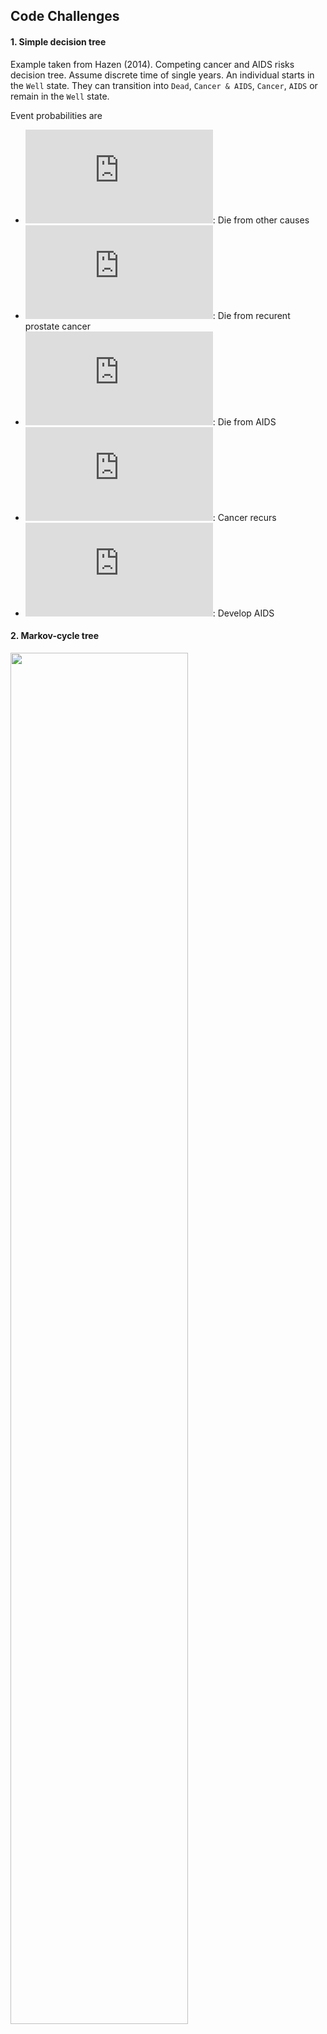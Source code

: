 
<!-- README.md is generated from README.Rmd. Please edit that file -->

## Code Challenges

#### 1\. Simple decision tree

Example taken from Hazen (2014). Competing cancer and AIDS risks
decision tree. Assume discrete time of single years. An individual
starts in the `Well` state. They can transition into `Dead`, `Cancer &
AIDS`, `Cancer`, `AIDS` or remain in the `Well` state.

Event probabilities are

  - ![\\delta\_0 = 1.182
    \\times 10^{-3}](https://latex.codecogs.com/png.latex?%5Cdelta_0%20%3D%201.182%20%5Ctimes%2010%5E%7B-3%7D
    "\\delta_0 = 1.182 \\times 10^{-3}"): Die from other causes
  - ![\\delta\_c
    = 0.025](https://latex.codecogs.com/png.latex?%5Cdelta_c%20%3D%200.025
    "\\delta_c = 0.025"): Die from recurent prostate cancer
  - ![\\delta\_a
    = 0.080](https://latex.codecogs.com/png.latex?%5Cdelta_a%20%3D%200.080
    "\\delta_a = 0.080"): Die from AIDS
  - ![\\beta\_c
    = 0.0027](https://latex.codecogs.com/png.latex?%5Cbeta_c%20%3D%200.0027
    "\\beta_c = 0.0027"): Cancer recurs
  - ![\\beta\_a
    = 0.0083](https://latex.codecogs.com/png.latex?%5Cbeta_a%20%3D%200.0083
    "\\beta_a = 0.0083"): Develop AIDS

#### 2\. Markov-cycle tree

<img src="figs/markov_cycle_tree.png" width="75%" />

#### 3\. Discrete-time Markov model

<img src="man/figures/README-unnamed-chunk-2-1.png" width="75%" />

##### Calculate mean QALYs

Calculate cumulative proportion of patient cycles in each state and take
product with health utilities for each respectively.

Define the state utilities
![R(\\cdot)](https://latex.codecogs.com/png.latex?R%28%5Ccdot%29
"R(\\cdot)"):

  - `Well`: 1.0
  - `Cancer`: 0.60
  - `AIDS`: 0.50
  - `Cancer & AIDS`: 0.30
  - `Dead`: 0

#### 4\. One-cycle Markov-cycle tree

We can rearrange the Markov-cycle tree to closer resemble to Markov
model by collapsing the branches into a single cycle and simply
combining the probabilities.

<img src="figs/onecycle_markovcycletree.png" width="65%" />

#### 6\. Roll back Markov-cycle tree

We can calculate the mean QALYs using the markov-cycle tree
representation without calculating the cumulative proportion of time of
patient cycles in each health state. This is done by rolling back using
the recursive equation ([value
iteration](https://en.wikipedia.org/wiki/Markov_decision_process#Value_iteration)):

  
![
V\_n(i) = R(i) + \\sum\_j p\_{ij} V\_{n-1}(j)
](https://latex.codecogs.com/png.latex?%0AV_n%28i%29%20%3D%20R%28i%29%20%2B%20%5Csum_j%20p_%7Bij%7D%20V_%7Bn-1%7D%28j%29%0A
"
V_n(i) = R(i) + \\sum_j p_{ij} V_{n-1}(j)
")  

#### 5\. Roll back stochastic tree

So far we have only considered discrete time. The Markov-cycle tree
representation can be extended to continuous time as a *stochastic
tree*. Probabilities are now replaced by rates. This change is
represented by zigzag lines in the diagrams. This is clearly a more
compact representation.

We can calculate mean QALY in an analogous way to the discrete-time case
by rolling back using the recursive equation:

  
![
V(S) = \\frac{R(i)}{\\sum\_j \\lambda\_j} + \\sum\_j p\_j V(S\_j)
](https://latex.codecogs.com/png.latex?%0AV%28S%29%20%3D%20%5Cfrac%7BR%28i%29%7D%7B%5Csum_j%20%5Clambda_j%7D%20%2B%20%5Csum_j%20p_j%20V%28S_j%29%0A
"
V(S) = \\frac{R(i)}{\\sum_j \\lambda_j} + \\sum_j p_j V(S_j)
")  

<img src="figs/stochastic_tree.png" width="75%" />

  - `Cancer`: ![\\lambda\_c
    = 0.03250](https://latex.codecogs.com/png.latex?%5Clambda_c%20%3D%200.03250
    "\\lambda_c = 0.03250")/year
  - `AIDS`: ![\\lambda\_a
    = 0.10](https://latex.codecogs.com/png.latex?%5Clambda_a%20%3D%200.10
    "\\lambda_a = 0.10")/year
  - `Dead from Cancer`: ![\\mu\_c
    = 0.3081](https://latex.codecogs.com/png.latex?%5Cmu_c%20%3D%200.3081
    "\\mu_c = 0.3081")/year
  - `Dead from AIDS`: ![\\mu\_a
    = 0.9970](https://latex.codecogs.com/png.latex?%5Cmu_a%20%3D%200.9970
    "\\mu_a = 0.9970")/year
  - `Dead other`: ![\\mu\_0
    = 0.014191](https://latex.codecogs.com/png.latex?%5Cmu_0%20%3D%200.014191
    "\\mu_0 = 0.014191")/year

### References

<div id="refs" class="references">

<div id="ref-Hazen2014">

Hazen, Gordon B. 2014. “Stochastic Trees : A New Technique for Temporal
Medical Decision Modeling,” no. August 1992.
<https://doi.org/10.1177/0272989X9201200302>.

</div>

</div>
